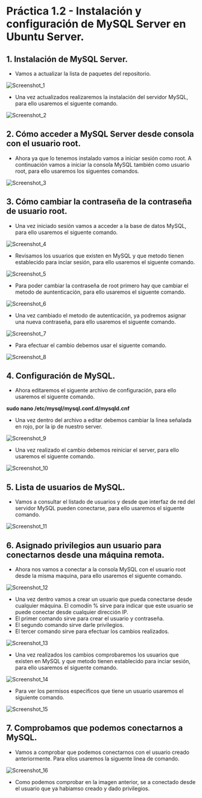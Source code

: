 # Práctica 1.2 - Instalación y configuración de MySQL Server en Ubuntu Server.

## 1. Instalación de MySQL Server.

- Vamos a actualizar la lista de paquetes del repositorio.

![Screenshot_1](https://user-images.githubusercontent.com/71833567/96768581-48348100-13de-11eb-85c5-fddf1e756d0e.jpg)

- Una vez actualizados realizaremos la instalación del servidor MySQL, para ello usaremos el siguente comando.

![Screenshot_2](https://user-images.githubusercontent.com/71833567/96768582-48348100-13de-11eb-99a2-0626e2f4c3ce.jpg)

## 2. Cómo acceder a MySQL Server desde consola con el usuario root.

- Ahora ya que lo tenemos instalado vamos a iniciar sesión como root. A continuación vamos a iniciar la consola MySQL también como usuario root, para ello usaremos los siguentes comandos.

![Screenshot_3](https://user-images.githubusercontent.com/71833567/96768584-48cd1780-13de-11eb-8def-22250bf07de6.jpg)

## 3. Cómo cambiar la contraseña de la contraseña de usuario root.

- Una vez iniciado sesión vamos a acceder a la base de datos MySQL, para ello usaremos el siguente comando.

![Screenshot_4](https://user-images.githubusercontent.com/71833567/96768585-48cd1780-13de-11eb-802a-030b4bf9b4be.jpg)

- Revisamos los usuarios que existen en MySQL y que metodo tienen establecido para inciar sesión, para ello usaremos el siguente comando.

![Screenshot_5](https://user-images.githubusercontent.com/71833567/96768587-4965ae00-13de-11eb-8d2a-48f542c7f1df.jpg)

- Para poder cambiar la contraseña de root primero hay que cambiar el metodo de auntenticación, para ello usaremos el siguente comando.

![Screenshot_6](https://user-images.githubusercontent.com/71833567/96768589-4965ae00-13de-11eb-9fbc-5abd873d33af.jpg)

- Una vez cambiado el metodo de autenticación, ya podremos asignar una nueva contraseña, para ello usaremos el siguente comando.

![Screenshot_7](https://user-images.githubusercontent.com/71833567/96768590-4965ae00-13de-11eb-9246-8d1041398c82.jpg)

- Para efectuar el cambio debemos usar el siguente comando.

![Screenshot_8](https://user-images.githubusercontent.com/71833567/96768592-49fe4480-13de-11eb-995b-b7822f2dae72.jpg)

## 4. Configuración de MySQL.

- Ahora editaremos el siguente archivo de configuración, para ello usaremos el siguente comando.

**sudo nano /etc/mysql/mysql.conf.d/mysqld.cnf**

- Una vez dentro del archivo a editar debemos cambiar la linea señalada en rojo, por la ip de nuestro server.

![Screenshot_9](https://user-images.githubusercontent.com/71833567/96768593-49fe4480-13de-11eb-9aea-0cedd7f70bed.jpg)

- Una vez realizado el cambio debemos reiniciar el server, para ello usaremos el siguente comando.

![Screenshot_10](https://user-images.githubusercontent.com/71833567/96768595-4a96db00-13de-11eb-897d-c19d9e0f483c.jpg)

## 5. Lista de usuarios de MySQL.

- Vamos a consultar el listado de usuarios y desde que interfaz de red del servidor MySQL pueden conectarse, para ello usaremos el siguente comando.

![Screenshot_11](https://user-images.githubusercontent.com/71833567/96768598-4a96db00-13de-11eb-958b-ac592ad6fe67.jpg)

## 6. Asignado privilegios aun usuario para conectarnos desde una máquina remota.

- Ahora nos vamos a conectar a la consola MySQL con el usuario root desde la misma maquina, para ello usaremos el siguente comando.

![Screenshot_12](https://user-images.githubusercontent.com/71833567/96768600-4a96db00-13de-11eb-98d0-1cf5a7b2dde4.jpg)

- Una vez dentro vamos a crear un usuario que pueda conectarse desde cualquier máquina. El comodín % sirve para indicar que este usuario se puede conectar desde cualquier dirección IP.
- El primer comando sirve para crear el usuario y contraseña.
- El segundo comando sirve darle privilegios.
- El tercer comando sirve para efectuar los cambios realizados.

![Screenshot_13](https://user-images.githubusercontent.com/71833567/96768603-4b2f7180-13de-11eb-8968-1ba00936edbf.jpg)

- Una vez realizados los cambios comprobaremos los usuarios que existen en MySQL y que metodo tienen establecido para inciar sesión, para ello usaremos el siguente comando.

![Screenshot_14](https://user-images.githubusercontent.com/71833567/96768605-4b2f7180-13de-11eb-96de-4bfd37d8e059.jpg)

- Para ver los permisos  especificos que tiene un usuario usaremos el siguiente comando.

![Screenshot_15](https://user-images.githubusercontent.com/71833567/96768607-4bc80800-13de-11eb-8f52-bd1eb6bd1f74.jpg)

## 7. Comprobamos que podemos conectarnos a MySQL.

- Vamos a comprobar que podemos conectarnos con el usuario creado anteriormente. Para ellos usaremos la siguente linea de comando.

![Screenshot_16](https://user-images.githubusercontent.com/71833567/96768579-479bea80-13de-11eb-92c7-fc710f2818e0.jpg)

- Como podemos comprobar en la imagen anterior, se a conectado desde el usuario que ya habiamso creado y dado privilegios.
